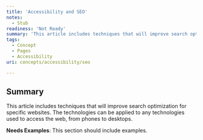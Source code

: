 ```yaml
---
title: 'Accessibility and SEO'
notes:
  - Stub
readiness: 'Not Ready'
summary: 'This article includes techniques that will improve search optimization for specific websites. The technologies can be applied to any technologies used to access the web, from phones to desktops.'
tags:
  - Concept
  - Pages
  - Accessibility
uri: concepts/accessibility/seo

---
```

## Summary

This article includes techniques that will improve search optimization for specific websites. The technologies can be applied to any technologies used to access the web, from phones to desktops.

**Needs Examples**: This section should include examples.

